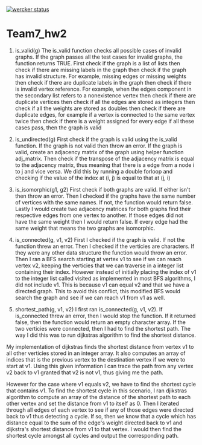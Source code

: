 [![wercker status](https://app.wercker.com/status/0d48a75b6b9a31b18516a99fc2561501/m "wercker status")](https://app.wercker.com/project/bykey/0d48a75b6b9a31b18516a99fc2561501)

# Team7_hw2

1. is_valid(g)
The is_valid function checks all possible cases of invalid graphs. If the graph
passes all the test cases for invalid graphs, the function returns TRUE.
First check if the graph is a list of lists
then check if there are missing labels in the graph
then check if the graph has invalid structure. For example, missing edges or missing weights
then check if there are duplicate labels in the graph
then check if there is invalid vertex reference. For example, when the edges component in the secondary list refers to a nonexistence vertex
then check if there are duplicate vertices
then check if all the edges are stored as integers
then check if all the weights are stored as doubles
then check if there are duplicate edges, for example if a vertex is connected to the same vertex twice
then check if there is a weight assigned for every edge
if all these cases pass, then the graph is valid


2. is_undirected(g)
First check if the graph is valid using the is_valid function. If the graph is not valid then throw an error. 
If the graph is valid, create an adjacency matrix of the graph using helper function adj_matrix. Then check if the transpose 
of the adjacency matrix is equal to the adjacency matrix, thus meaning that there is a edge from a node i to j and vice versa. 
We did this by running a double forloop and checking if the value of the index at (i, j) is equal to that at (j, i)

3. is_isomorphic(g1, g2)
First check if both graphs are valid. If either isn't then throw an error. Then I checked if the graphs have the same number of vertices with the same names. 
If not, the function would return false. Lastly I would create two adjacency matrices for both graphs find their respective edges from one vertex to another. 
If those edges did not have the same weight then I would return false. If every edge had the same weight that means the two graphs are isomorphic. 


4. is_connected(g, v1, v2)
First I checked if the graph is valid. If not the function threw an error. Then I checked if the verticies are characters. 
If they were any other data structure the function would throw an error. Then I ran a BFS search starting at vertex v1 to see if we can 
reach vertex v2, keeping the verticies that we can traverse in a integer list containing their index. However instead of initially placing
the index of v1 to the integer list called visited as implemented in most BFS algorithms, I did not include v1. 
This is because v1 can equal v2 and that we have a directed graph. 
This to avoid this conflict, this modified BFS would search the graph and see if we can reach v1 from v1 as well.

5. shortest_path(g, v1, v2)
I first ran is_connected(g, v1, v2). If is_connected threw an error, then I would stop the function. If it returned false, then the function would return an empty character array. 
If the two verticies were connected, then I had to find the shortest path. The way I did this was to run dijkstras algorithm to find the shortest distance.

My implementation of dijkstras finds the shortest distance from vertex v1 to all other verticies stored in an integer array. It also computes an array of indices that is the previous vertex to the destination vertex 
if we were to start at v1. Using this given information I can trace the path from any vertex v2 back to v1 granted that v2 is not v1, thus giving me the path. 

However for the case where v1 equals v2, we have to find the shortest cycle that contains v1. To find the shortest cycle in this scenario, I ran djikstras algorithm to 
compute an array of the distance of the shortest path to each other vertex and set the distance from v1 to itself as 0. 
Then I iterated through all edges of each vertex to see if any of those edges were directed back to v1 thus detecting a cycle. 
If so, then we know that a cycle which has distance equal to the sum of the edge's weight directed back to v1 and dijkstra's shortest distance from v1 to that vertex. 
I would then find the shortest cycle amongst all cycles and output the corresponding path. 




